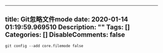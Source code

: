 
---
title: Git忽略文件mode
date: 2020-01-14 01:19:59.969510
Description: ""
Tags: []
Categories: []
DisableComments: false
---

    git config --add core.filemode false

  


